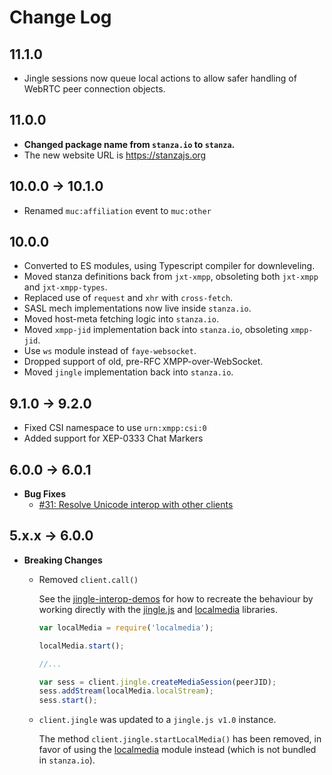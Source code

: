 # Change Log

## 11.1.0

-   Jingle sessions now queue local actions to allow safer handling of WebRTC peer connection objects.

## 11.0.0

-   **Changed package name from `stanza.io` to `stanza`.**
-   The new website URL is https://stanzajs.org

## 10.0.0 -> 10.1.0

-   Renamed `muc:affiliation` event to `muc:other`

## 10.0.0

-   Converted to ES modules, using Typescript compiler for downleveling.
-   Moved stanza definitions back from `jxt-xmpp`, obsoleting both `jxt-xmpp` and `jxt-xmpp-types`.
-   Replaced use of `request` and `xhr` with `cross-fetch`.
-   SASL mech implementations now live inside `stanza.io`.
-   Moved host-meta fetching logic into `stanza.io`.
-   Moved `xmpp-jid` implementation back into `stanza.io`, obsoleting `xmpp-jid`.
-   Use `ws` module instead of `faye-websocket`.
-   Dropped support of old, pre-RFC XMPP-over-WebSocket.
-   Moved `jingle` implementation back into `stanza.io`.

## 9.1.0 -> 9.2.0

-   Fixed CSI namespace to use `urn:xmpp:csi:0`
-   Added support for XEP-0333 Chat Markers

## 6.0.0 -> 6.0.1

-   **Bug Fixes**
    -   [#31: Resolve Unicode interop with other clients](https://github.com/otalk/stanza.io/issues/31)

## 5.x.x -> 6.0.0

-   **Breaking Changes**

    -   Removed `client.call()`

        See the [jingle-interop-demos](https://github.com/legastero/jingle-interop-demos/commit/79f50cd481859ce837bda5eff0b7a6a272f0d1d8) for how to recreate the behaviour by working directly with the [jingle.js](https://github.com/otalk/jingle.js) and [localmedia](https://github.com/otalk/localmedia) libraries.


        ```javascript
        var localMedia = require('localmedia');

        localMedia.start();

        //...

        var sess = client.jingle.createMediaSession(peerJID);
        sess.addStream(localMedia.localStream);
        sess.start();
        ```

    * `client.jingle` was updated to a `jingle.js v1.0` instance.

        The method `client.jingle.startLocalMedia()` has been removed, in favor of using the [localmedia](https://github.com/otalk/localmedia) module instead (which is not bundled in `stanza.io`).
